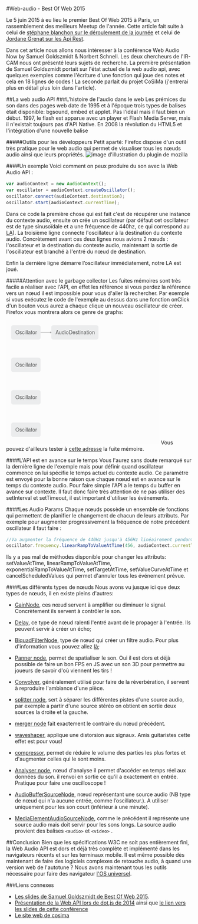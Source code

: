 #Web-audio - Best Of Web 2015

Le 5 juin 2015 à eu lieu le premier Best Of Web 2015 à Paris, un rassemblement des meilleurs Meetup de l'année. Cette article fait suite à celui de [stéphane blanchon sur le déroulement de la journée](http://blog.viseo-bt.com/meilleur-du-web-a-la-conference-best-web-2015/) et celui de [Jordane Grenat sur les Api Rest](https://stackedit.io/viewer#!provider=gist&gistId=2fcfe1a2c774c13e2466&filename=restWorld-bestOfWeb.md).

Dans cet article nous allons nous intéresser à la conférence Web Audio Now by Samuel Goldszmidt & Norbert Schnell. Les deux chercheurs de l'IR-CAM nous ont présenté leurs sujets de recherche. La première présentation de Samuel Goldszmidt portait sur l'état actuel de la web audio api, avec quelques exemples comme l'écriture d'une fonction qui joue des notes et cela en 18 lignes de codes ! La seconde parlait du projet CoSiMa (j'entrerai plus en détail plus loin dans l'article).

##La web audio API
###L'histoire de l'audio dans le web
Les prémices du son dans des pages web date de 1995 et à l'époque trois types de balises était disponible: bgsound, embed et applet. Pas l'idéal mais il faut bien un début.  1997, le flash est apparue avec un player et Flash Media Server, mais il n'existait toujours pas d'API Native.
En 2008 la révolution du HTML5 et l'intégration d'une nouvelle balise <audio> et enfin en 2010 le W3C définie la Web Audio API. A l'heure où j’écris ces lignes [le document est actuellement en Editor's graph](http://webaudio.github.io/web-audio-api/) mais [reste parfaitement utilisable si IE est en dehors du Scope](http://caniuse.com/#search=web%20audio%20api). Il est important de noter que Edge supportera la Web Audio API.
###La Web Audio API en détail
L'API est Haut niveau qui permet un contrôle du son en JavaScript, elle repose sur le principe de routing modulaire. C'est à dire que le son possède une entrée auquel on va lui appliquer des nœuds audio pour obtenir le son en sortie. Un nœud audio peu par exemple correspondre à un filtre de certaines fréquences où un amplificateur, etc.

#####Outils pour les développeurs
Petit aparté: Firefox dispose d'un outil très pratique pour le web audio qui permet de visualiser tous les nœuds audio ainsi que leurs propriétés.
![image d'illustration du plugin de mozilla](http://blog.mozilla.org/hacks/files/2014/06/Web-Audio-Editor-1.png)

####Un exemple 
Voici comment on peux produire du son avec la Web Audio API :
```javascript
var audioContext = new AudioContext();
var oscillator = audioContext.createOscillator();
oscillator.connect(audioContext.destination);
oscillator.start(audioContext.currentTime);
```
Dans ce code la première chose qui est fait c'est de récupérer une instance du contexte audio, ensuite on crée un oscillateur (par défaut cet oscillateur est de type sinusoïdale et a une fréquence de 440hz, ce qui correspond au [LA](https://fr.wikipedia.org/wiki/La440)).
La troisième ligne connecte l'oscillateur à la destination du contexte audio. Concrètement avant ces deux lignes nous avions 2 nœuds : l'oscillateur et la destination du contexte audio, maintenant la sortie de l'oscillateur est branché à l'entré du nœud de destination. 

Enfin la dernière ligne démarre l’oscillateur immédiatement, notre LA est joué.

#####Attention avec le garbage collector
Les fuites mémoires sont très facile a réaliser avec l'API, en effet les référence si vous perdez la référence vers un nœud il est impossible pour vous d'aller là rechercher. Par exemple si vous exécutez le code de l'exemple au dessus dans une fonction onClick d'un bouton vous aurez a chaque clique un nouveau oscillateur de créer. Firefox vous montrera alors ce genre de graphs:

![image d'illustration](https://raw.githubusercontent.com/FBerthelot/web-audio-api-examples/gh-pages/images/garbage_collector.png)
Vous pouvez d'ailleurs tester à [cette adresse](http://fberthelot.github.io/web-audio-api-examples/exemple1) la fuite mémoire.

####L'API est en avance sur le temps
Vous l'aurez sans doute remarqué sur la dernière ligne de l'exemple mais pour définir quand oscillateur commence on lui spécifie le temps actuel du contexte audio. Ce paramètre est envoyé pour la bonne raison que chaque nœud est en avance sur le temps du contexte audio. Pour faire simple l'API a le temps du buffer en avance sur contexte.
Il faut donc faire très attention de ne pas utiliser des setInterval et setTimeout, il est important d'utiliser les événements.

####Les Audio Params
Chaque nœuds possède un ensemble de fonctions qui permettent de planifier le changement de chacun de leurs attributs. Par exemple pour augmenter progressivement la fréquence de notre précédent oscillateur il faut faire : 
```javascript
//Va augmenter la fréquence de 440Hz jusqu'à 456Hz linéairement pendant 10 secondes 
oscillator.frequency.linearRampToValueAtTime(456, audioContext.currentTime + 10);
```
Ils y a pas mal de méthodes  disponible pour changer les attributs: setValueAtTime, linearRampToValueAtTime, exponentialRampToValueAtTime, setTargetAtTime, setValueCurveAtTime et cancelScheduledValues qui permet d'annuler tous les événement prévue. 

####Les différents types de nœuds
Nous avons vu jusque ici que deux types de nœuds, il en existe pleins d'autres:

 - [GainNode](https://developer.mozilla.org/fr/docs/Web/API/GainNode), ces nœud servent à amplifier ou diminuer le signal. Concrètement ils servent à contrôler le son. 
 - [Delay](http://webaudio.github.io/web-audio-api/#the-delaynode-interface), ce type de nœud ralenti l'entré avant de le propager à l'entrée. Ils peuvent servir à créer un écho;
 - [BiquadFilterNode](https://developer.mozilla.org/en-US/docs/Web/API/BiquadFilterNode), type de nœud qui créer un filtre audio. Pour plus d'information vous pouvez allez [là](https://fr.wikipedia.org/wiki/Filtre_%28audio%29#Filtres_passe-haut_et_passe-bas);
 - [Panner node](https://developer.mozilla.org/fr/docs/Web/API/AudioListener), permet de spatialiser le son. Oui il est dors et déjà possible de faire un bon FPS en JS avec un son 3D pour permettre au joueurs de savoir d'où viennent les tirs !
 - [Convolver](http://webaudio.github.io/web-audio-api/#linear-effects-using-convolution), généralement utilisé pour faire de la réverbération, il servent à reproduire l'ambiance d'une pièce.
 - [splitter node](http://webaudio.github.io/web-audio-api/#the-channelsplitternode-interface), sert à séparer les différentes pistes d'une source audio, par exemple a partir d'une source stéréo on obtient en sortie deux sources la droite et la gauche.
 - [merger node](http://webaudio.github.io/web-audio-api/#the-channelmergernode-interface) fait exactement le contraire du nœud précédent.
 - [waveshaper](https://developer.mozilla.org/fr/docs/Web/API/WaveShaperNode), applique une distorsion aux signaux. Amis guitaristes cette effet est pour vous!
 - [compressor](http://webaudio.github.io/web-audio-api/#the-dynamicscompressornode-interface), permet de réduire le volume des parties les plus fortes et d'augmenter celles qui le sont moins.

 - [Analyser node](https://developer.mozilla.org/fr/docs/Web/API/AnalyserNode), nœud d'analyse il permet d'accéder en temps réel aux données du son. il renvoi en sortie ce qu'il a exactement en entrée. Pratique pour faire une oscilloscope !

 - [AudioBufferSourceNode](https://developer.mozilla.org/fr/docs/Web/API/AudioBufferSourceNode), nœud représentant une source audio (NB type de nœud qui n'a aucune entrée, comme l’oscillateur.). A utiliser uniquement pour les son court (inférieur à une minute).
 - [MediaElementAudioSourceNode](https://developer.mozilla.org/fr/docs/Web/API/MediaElementAudioSourceNode), comme le précédent il représente une source audio mais doit servir pour les sons longs. La source audio provient des balises `<audio>` et `<video>` .

##Conclusion
Bien que les spécifications W3C ne soit pas entièrement fini, la Web Audio API est dors et déjà très complète et implémenté dans les navigateurs récents et sur les terminaux mobile. Il est même possible dès maintenant de faire des logiciels complexes de retouche audio, à quand une version web de l'autotune ? Nous avons maintenant tous les outils nécessaire pour faire des navigateur [l'OS universel](http://www.infoworld.com/article/2609165/web-browsers/10-reasons-the-browser-is-becoming-the-universal-os.html).

###Liens connexes
* [Les slides de Samuel Goldszmidt de Best Of Web 2015](http://ouhouhsami.github.io/2015-06-05-bestofweb-paris/#1).
* [Présentation de la Web API lors de dot.js de 2014](http://lanyrd.com/2014/dotjseu/sdgppz/) ainsi que [le lien vers les slides de cette conférence](http://soledadpenades.com/files/t/20141117_dotjs/#21)
* [Le site web de cosima](http://cosima.ircam.fr/)